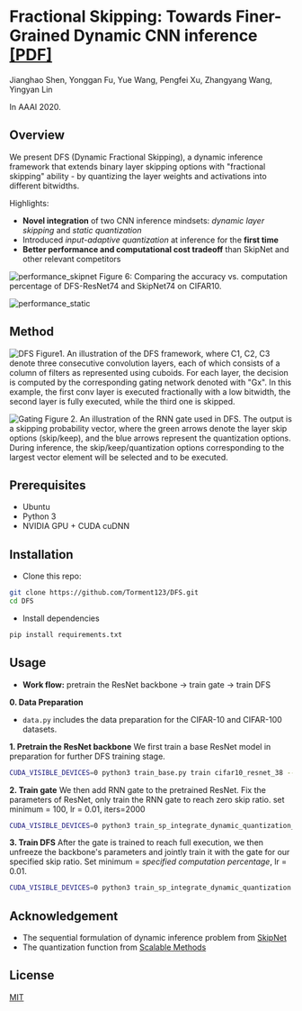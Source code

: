 ﻿# Fractional Skipping: Towards Finer-Grained Dynamic CNN inference [[PDF]](https://arxiv.org/abs/2001.00705)

Jianghao Shen, Yonggan Fu, Yue Wang, Pengfei Xu, Zhangyang Wang, Yingyan Lin

In AAAI 2020.

## Overview
We present DFS (Dynamic Fractional Skipping),  a dynamic inference framework that extends binary layer skipping options with "fractional skipping" ability - by quantizing the layer weights and activations into different bitwidths.

Highlights:

- **Novel integration** of two CNN inference mindsets: _dynamic_ _layer_ _skipping_ and _static_ _quantization_
-  Introduced _input_-_adaptive_ _quantization_ at inference for the **first time**
-  **Better performance and computational cost tradeoff** than SkipNet and other relevant competitors 

![performance_skipnet](https://i.ibb.co/kH5cghN/CIFAR10-DFS-Res-Net74-vs-Skip-Net74-1.png )
Figure 6: Comparing the accuracy vs. computation percentage of DFS-ResNet74 and SkipNet74 on CIFAR10.

![performance_static](https://i.ibb.co/WHXb9pz/CIFAR10-DFS-Res-Net38-vs-Scalable-HAQ.png)




## Method
![DFS](https://i.ibb.co/yRdw0mL/ezgif-5-ebd7e26308-pdf-1.png)
Figure1. An illustration of the DFS framework, where C1, C2, C3 denote three consecutive convolution layers, each of which consists of a column of filters as represented using cuboids.  For each layer, the decision is computed by the corresponding gating network denoted with "Gx".  In this example, the first conv layer is executed fractionally with a low bitwidth, the second layer is fully executed, while the third one is skipped.



![Gating](https://i.ibb.co/qkbv66X/ezgif-5-f5d1a89614-pdf-1.png)
Figure 2. An illustration of the RNN gate used in DFS. The output is a skipping probability vector, where the green arrows denote the layer skip options (skip/keep), and the blue arrows represent the quantization options. During inference, the skip/keep/quantization options corresponding to the largest vector element will be selected and to be executed.

## Prerequisites
- Ubuntu
- Python 3
- NVIDIA GPU + CUDA cuDNN

## Installation
- Clone this repo:
```bash
git clone https://github.com/Torment123/DFS.git
cd DFS
```
- Install dependencies
```bash
pip install requirements.txt
```
## Usage
- **Work flow:** pretrain the ResNet backbone  &rarr;  train gate &rarr; train DFS

**0. Data Preparation**
- `data.py` includes the data preparation for the CIFAR-10 and CIFAR-100 datasets.

**1. Pretrain the ResNet backbone**
We first train a base ResNet model in preparation for further DFS training stage.
```bash
CUDA_VISIBLE_DEVICES=0 python3 train_base.py train cifar10_resnet_38 --dataset cifar10 --save-folder save_checkpoints/backbone
```

**2. Train gate**
We then add RNN gate to the pretrained ResNet. Fix the parameters of ResNet, only train the RNN gate to reach zero skip ratio. set minimum = 100, lr = 0.01, iters=2000

```bash
CUDA_VISIBLE_DEVICES=0 python3 train_sp_integrate_dynamic_quantization_initial.py train cifar10_rnn_gate_38 --minimum 100 --lr 0.01  --resume save_checkpoints/backbone/model_best.pth.tar --iters 2000--save-folder save_checkpoints/full_execution
```

**3. Train DFS**
After the gate is trained to reach full execution, we then unfreeze the backbone's parameters and jointly train it with the gate for our specified skip ratio. Set minimum = _specified_ _computation_ _percentage_, lr = 0.01.
```bash
CUDA_VISIBLE_DEVICES=0 python3 train_sp_integrate_dynamic_quantization.py train cifar10_rnn_gate_38 --minimum _specified_ _computation_ _percentage_ --lr 0.01 --resume save_checkpoints/full_execution/checkpoint_latest.pth.tar --save-folder save_checkpoints/DFS
```

## Acknowledgement
- The sequential formulation of dynamic inference problem from [SkipNet](https://github.com/ucbdrive/skipnet)
- The quantization function from [Scalable Methods](https://github.com/eladhoffer/quantized.pytorch)

## License
[MIT](https://choosealicense.com/licenses/mit/)






